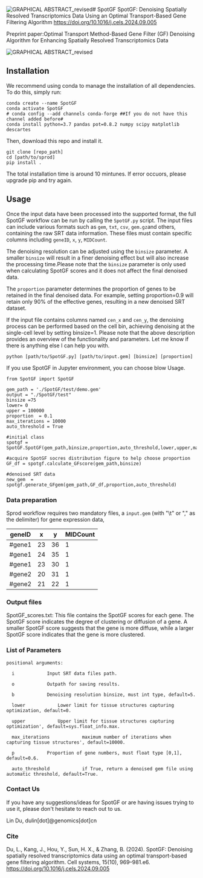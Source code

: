![GRAPHICAL ABSTRACT_revised](https://github.com/user-attachments/assets/ae91df71-691c-457c-8cc0-e37d6bf50908)# SpotGF
SpotGF: Denoising Spatially Resolved Transcriptomics Data Using an Optimal Transport-Based Gene Filtering Algorithm
https://doi.org/10.1016/j.cels.2024.09.005

Preprint paper:Optimal Transport Method-Based Gene Filter (GF) Denoising Algorithm for Enhancing Spatially Resolved Transcriptomics Data

![GRAPHICAL ABSTRACT_revised](https://github.com/user-attachments/assets/7e459d79-78dd-4036-8dc4-4389214b46c4)



## Installation
We recommend using conda to manage the installation of all dependencies. To do this, simply run:

```
conda create --name SpotGF
conda activate SpotGF
# conda config --add channels conda-forge ##If you do not have this channel added before#
conda install python=3.7 pandas pot=0.8.2 numpy scipy matplotlib descartes
```
Then, download this repo and install it.
```
git clone [repo_path]
cd [path/to/sprod]
pip install .
```

The total installation time is around 10 mintunes. If error occuors, please upgrade pip and try again.


## Usage
Once the input data have been processed into the supported format, the full SpotGF workflow can be run by calling the `SpotGF.py` script. The input files can include various formats such as `gem`, `txt`, `csv`, `gem.gz`and others, containing the raw SRT data information. These files must contain specific columns including `geneID`, `x`, `y`, `MIDCount`. 

The denoising resolution can be adjusted using the `binsize` parameter. A smaller `binsize` will result in a finer denoising effect but will also increase the processing time.Please note that the `binsize` parameter is only used when calculating SpotGF scores and it does not affect the final denoised data.

The `proportion` parameter determines the proportion of genes to be retained in the final denoised data. For example, setting proportion=0.9 will retain only 90% of the effective genes, resulting in a new denoised SRT dataset. 

If the input file contains columns named `cen_x` and `cen_y`, the denoising process can be performed based on the cell bin, achieving denoising at the single-cell level by setting binsize=1. Please note that the above description provides an overview of the functionality and parameters. Let me know if there is anything else I can help you with.

```
python [path/to/SpotGF.py] [path/to/input.gem] [binsize] [proportion]
```

If you use SpotGF in Jupyter environment, you can choose blow Usage.

```
from SpotGF import SpotGF	

gem_path = './SpotGF/test/demo.gem' 
output = "./SpotGF/test"
binsize =75
lower= 0
upper = 100000
proportion  = 0.1
max_iterations = 10000
auto_threshold = True

#initial class
spotgf = SpotGF.SpotGF(gem_path,binsize,proportion,auto_threshold,lower,upper,max_iterations,output)

#acquire SpotGF socres distribution figure to help choose proportion 
GF_df = spotgf.calculate_GFscore(gem_path,binsize)

#denoised SRT data
new_gem  = spotgf.generate_GFgem(gem_path,GF_df,proportion,auto_threshold)
```


### Data preparation
Sprod workflow requires two mandatory files, a `input.gem` (with "\t" or "," as the delimiter) for gene expression data,

|geneID|x|y|MIDCount|
|-----|-----|-----|-----|
|#gene1|23|36|1|
|#gene1|24|35|1|
|#gene1|23|30|1|
|#gene2|20|31|1|
|#gene2|21|22|1|


### Output files
SpotGF_scores.txt: This file contains the SpotGF scores for each gene. The SpotGF score indicates the degree of clustering or diffusion of a gene. A smaller SpotGF score suggests that the gene is more diffuse, while a larger SpotGF score indicates that the gene is more clustered.


### List of Parameters
```
positional arguments:

  i            Input SRT data files path.

  o            Outpath for saving results.
    
  b            Denoising resolution binsize, must int type, default=5.

  lower            Lower limit for tissue structures capturing optimization, default=0.

  upper            Upper limit for tissue structures capturing optimization', default=sys.float_info.max.

  max_iterations            maximum number of iterations when capturing tissue structures', default=10000.

  p            Proportion of gene numbers, must float type [0,1], default=0.6.

  auto_threshold            if True, return a denoised gem file using automatic threshold, default=True.
```

### Contact Us
If you have any suggestions/ideas for SpotGF or are having issues trying to use it, please don't hesitate to reach out to us.

Lin Du, dulin[dot]@genomics[dot]cn 


### Cite
Du, L., Kang, J., Hou, Y., Sun, H. X., & Zhang, B. (2024). SpotGF: Denoising spatially resolved transcriptomics data using an optimal transport-based gene filtering algorithm. Cell systems, 15(10), 969–981.e6. https://doi.org/10.1016/j.cels.2024.09.005

